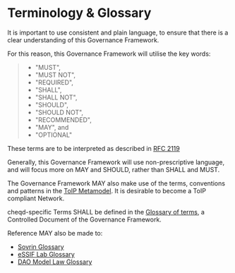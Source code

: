 # Terminology & Glossary

It is important to use consistent and plain language, to ensure that there is a clear understanding of this Governance Framework.

For this reason, this Governance Framework will utilise the key words:

> * "MUST", 
> * "MUST NOT", 
> * "REQUIRED", 
> * "SHALL", 
> * "SHALL NOT", 
> * "SHOULD", 
> * "SHOULD NOT", 
> * "RECOMMENDED",  
> * "MAY", and  
> * "OPTIONAL"

These terms are to be interpreted as described in [RFC 2119](https://datatracker.ietf.org/doc/html/rfc2119)

Generally, this Governance Framework will use non-prescriptive language, and will focus more on MAY and SHOULD, rather than SHALL and MUST.

The Governance Framework MAY also make use of the terms, conventions and patterns in the [ToIP Metamodel](https://wiki.trustoverip.org/display/HOME/ToIP+Governance+Metamodel+Specification). It is desirable to become a ToIP compliant Network.

cheqd-specific Terms SHALL be defined in the [Glossary of terms](https://docs.cheqd.io/governance/terminology-and-glossary/glossary), a Controlled Document of the Governance Framework.

Reference MAY also be made to:

* [Sovrin Glossary](https://docs.google.com/document/d/1gfIz5TT0cNp2kxGMLFXr19x1uoZsruUe_0glHst2fZ8/edit)
* [eSSIF Lab Glossary](https://essif-lab.pages.grnet.gr/framework/docs/essifLab-glossary) 
* [DAO Model Law Glossary](https://www.lextechinstitute.ch/wp-content/uploads/2021/06/DAO-Model-Law.pdf)

